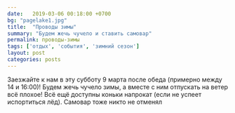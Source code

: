 ```yaml
---
date:   2019-03-06 00:18:00 +0700
bg: "pagelake1.jpg"
title:  "Проводы зимы"
summary: "Будем жечь чучело и ставить самовар"  
permalink: проводы-зимы
tags: ['отдых', 'события', 'зимний сезон']
layout: post
categories: posts
---
```


Заезжайте к нам в эту субботу 9 марта после обеда (примерно между 14 и 16:00)! Будем жечь чучело зимы, а вместе с ним отпускать на ветер всё плохое! Всё ещё доступны коньки напрокат (если не успеет испортиться лёд). Самовар тоже никто не отменял

